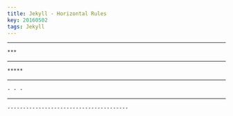 ```yaml
---
title: Jekyll - Horizontal Rules
key: 20160502
tags: Jekyll
---
```




<!--more-->

    

***

    ***

*****

    *****

- - -

    - - -

---------------------------------------

    ---------------------------------------
